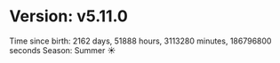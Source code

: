 # Version: v5.11.0
Time since birth: 2162 days, 51888 hours, 3113280 minutes, 186796800 seconds
Season: Summer ☀️
